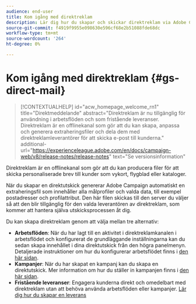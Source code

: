 ```yaml
---
audience: end-user
title: Kom igång med direktreklam
description: Lär dig hur du skapar och skickar direktreklam via Adobe Campaign Web
source-git-commit: f4919f9955e098630e596cf68e2b51088fde68dc
workflow-type: tm+mt
source-wordcount: '264'
ht-degree: 0%

---
```



# Kom igång med direktreklam {#gs-direct-mail}

>[!CONTEXTUALHELP]
>id="acw_homepage_welcome_rn1"
>title="Direktmeddelande"
>abstract="Direktreklam är nu tillgänglig för användning i arbetsflöden och som fristående leveranser. Direktreklam är en offlinekanal som gör att du kan skapa, anpassa och generera extraheringsfiler och dela dem med direktreklamleverantörer för att skicka e-post till kunderna."
>additional-url="https://experienceleague.adobe.com/en/docs/campaign-web/v8/release-notes/release-notes" text="Se versionsinformation"


Direktreklam är en offlinekanal som gör att du kan producera filer för att skicka personaliserade brev till kunder som vykort, flygblad eller kataloger.

När du skapar en direktutskick genererar Adobe Campaign automatiskt en extraheringsfil som innehåller alla målprofiler och valda data, till exempel postadresser och profilattribut. Den här filen skickas till den server du väljer så att den blir tillgänglig för den valda leverantören av direktreklam, som kommer att hantera själva utskicksprocessen åt dig.

Du kan skapa direktreklam genom att välja mellan tre alternativ:

* **Arbetsflöden**: När du har lagt till en aktivitet i direktreklamkanalen i arbetsflödet och konfigurerat de grundläggande inställningarna kan du sedan skapa innehållet i dina direktutskick från den högra panelmenyn. Detaljerade instruktioner om hur du konfigurerar arbetsflödet finns i [den här sidan](../workflows/gs-workflow-creation.md).
* **Kampanjer**: När du har skapat en kampanj kan du skapa en direktutskick. Mer information om hur du ställer in kampanjen finns i [den här sidan](../campaigns/gs-campaigns.md).
* **Fristående leveranser**: Engagera kunderna direkt och omedelbart med direktreklam utan att behöva använda arbetsflöden eller kampanjer. [Lär dig hur du skapar en leverans](../msg/gs-deliveries.md)

<!--
<table style="table-layout:fixed"><tr style="border: 0;">
<td>
<a href="create-push.md">
<img alt="Lead" src="assets/do-not-localize/push_create.jpeg">
</a>
<div><a href="create-push.md"><strong>Create a push delivery</strong>
</div>
<p>
</td>
<td>
<a href="content-push.md">
<img alt="Infrequent" src="assets/do-not-localize/push_design.jpeg">
</a>
<div>
<a href="content-push.md"><strong>Design a push delivery<strong></strong></a>
</div>
<p></td>
<td>
<a href="send-push.md">
<img alt="Validation" src="assets/do-not-localize/push_send.jpeg">
</a>
<div>
<a href="send-push.md"><strong>Send a push delivery</strong></a>
</div>
<p>
</td>
<td>
<a href="send-push.md">
<img alt="Validation" src="assets/do-not-localize/push_report.jpeg">
</a>
<div>
<a href="send-push.md"><strong>Push delivery report</strong></a>
</div>
<p>
</td>
</tr></table>
-->
